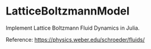 # LatticeBoltzmannModel

Implement Lattice Boltzmann Fluid Dynamics in Julia.

Reference: https://physics.weber.edu/schroeder/fluids/